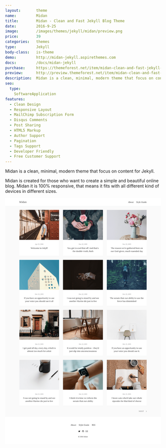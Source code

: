 ```yaml
---
layout:       theme
name:         Midan
title:        Midan - Clean and Fast Jekyll Blog Theme
date:         2016-9-25
image:        /images/themes/jekyll/midan/preview.png
price:        39
categories:   themes
type:         Jekyll
body-class:   is-theme
demo:         http://midan-jekyll.aspirethemes.com
docs:         /docs/midan-jekyll
purchase:     https://themeforest.net/item/midan-clean-and-fast-jekyll-blog-theme/17159216?ref=aspirethemes
preview:      http://preview.themeforest.net/item/midan-clean-and-fast-jekyll-blog-theme/full_screen_preview/17159216?ref=aspirethemes
description:  Midan is a clean, minimal, modern theme that focus on content for Jekyll
seo:
  type:
    SoftwareApplication
features:
  - Clean Design
  - Responsive Layout
  - MailChimp Subscription Form
  - Disqus Comments
  - Post Sharing
  - HTML5 Markup
  - Author Support
  - Pagination
  - Tags Support
  - Developer Friendly
  - Free Customer Support
---
```


Midan is a clean, minimal, modern theme that focus on content for Jekyll.

Midan is created for those who want to create a simple and beautiful online blog. Midan it is 100% responsive, that means it fits with all different kind of devices in different sizes.

![midan-jekyll-full-preview](/images/themes/jekyll/midan/full-preview.png)
